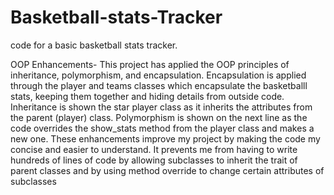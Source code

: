 # Basketball-stats-Tracker
code for a basic basketball stats tracker. 

OOP Enhancements- This project has applied the OOP principles of inheritance, polymorphism, and encapsulation. Encapsulation is applied through the player and teams classes which encapsulate the basketballl stats, keeping them together and hiding details from outside code. Inheritance is shown the star player class as it inherits the attributes from the parent (player) class. Polymorphism is shown on the next line as the code overrides the show_stats method from the player class and makes a new one. These enhancements improve my project by making the code my concise and easier to understand. It prevents me from having to write hundreds of lines of code by allowing subclasses to inherit the trait of parent classes and by using method override to change certain attributes of subclasses 

